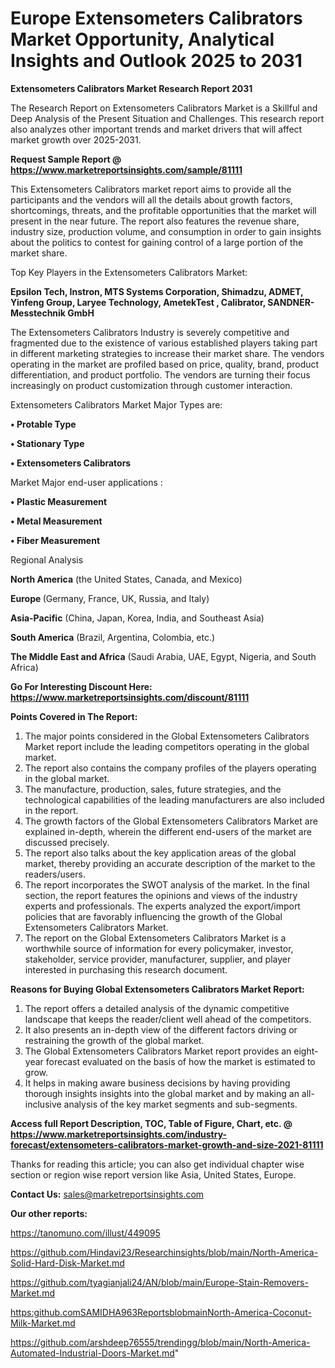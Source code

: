 # Europe Extensometers Calibrators Market Opportunity, Analytical Insights and Outlook 2025 to 2031

<strong>Extensometers Calibrators Market Research Report 2031</strong>

The Research Report on Extensometers Calibrators Market is a Skillful and Deep Analysis of the Present Situation and Challenges. This research report also analyzes other important trends and market drivers that will affect market growth over 2025-2031.

<strong>Request Sample Report @ <a href=https://www.marketreportsinsights.com/sample/81111>https://www.marketreportsinsights.com/sample/81111</a></strong>

This Extensometers Calibrators market report aims to provide all the participants and the vendors will all the details about growth factors, shortcomings, threats, and the profitable opportunities that the market will present in the near future. The report also features the revenue share, industry size, production volume, and consumption in order to gain insights about the politics to contest for gaining control of a large portion of the market share.

Top Key Players in the Extensometers Calibrators Market:

<strong>Epsilon Tech, Instron, MTS Systems Corporation, Shimadzu, ADMET, Yinfeng Group, Laryee Technology, AmetekTest , Calibrator, SANDNER-Messtechnik GmbH</strong>

The Extensometers Calibrators Industry is severely competitive and fragmented due to the existence of various established players taking part in different marketing strategies to increase their market share. The vendors operating in the market are profiled based on price, quality, brand, product differentiation, and product portfolio. The vendors are turning their focus increasingly on product customization through customer interaction.

Extensometers Calibrators Market Major Types are:

<strong>• Protable Type

• Stationary Type

• Extensometers Calibrators</strong>

Market Major end-user applications :

<strong>• Plastic Measurement

• Metal Measurement

• Fiber Measurement</strong>

Regional Analysis

</u><strong><b>North America</b></strong> (the United States, Canada, and Mexico)

<strong><b>Europe </b></strong>(Germany, France, UK, Russia, and Italy)

<strong><b>Asia-Pacific</b></strong> (China, Japan, Korea, India, and Southeast Asia)

<strong><b>South America</b></strong> (Brazil, Argentina, Colombia, etc.)

<strong><b>The Middle East and Africa</b></strong> (Saudi Arabia, UAE, Egypt, Nigeria, and South Africa)

<strong>Go For Interesting Discount Here: <a href=https://www.marketreportsinsights.com/discount/81111>https://www.marketreportsinsights.com/discount/81111</a></strong>

<strong>Points Covered in The Report:</strong>
<ol>
  <li>The major points considered in the Global Extensometers Calibrators Market report include the leading competitors operating in the global market.</li>
  <li>The report also contains the company profiles of the players operating in the global market.</li>
  <li>The manufacture, production, sales, future strategies, and the technological capabilities of the leading manufacturers are also included in the report.</li>
  <li>The growth factors of the Global Extensometers Calibrators Market are explained in-depth, wherein the different end-users of the market are discussed precisely.</li>
  <li>The report also talks about the key application areas of the global market, thereby providing an accurate description of the market to the readers/users.</li>
  <li>The report incorporates the SWOT analysis of the market. In the final section, the report features the opinions and views of the industry experts and professionals. The experts analyzed the export/import policies that are favorably influencing the growth of the Global Extensometers Calibrators Market.</li>
  <li>The report on the Global Extensometers Calibrators Market is a worthwhile source of information for every policymaker, investor, stakeholder, service provider, manufacturer, supplier, and player interested in purchasing this research document.</li>
</ol>
<strong>Reasons for Buying Global Extensometers Calibrators Market Report:</strong>

<ol>
  <li>The report offers a detailed analysis of the dynamic competitive landscape that keeps the reader/client well ahead of the competitors.</li>
  <li>It also presents an in-depth view of the different factors driving or restraining the growth of the global market.</li>
  <li>The Global Extensometers Calibrators Market report provides an eight-year forecast evaluated on the basis of how the market is estimated to grow.</li>
  <li>It helps in making aware business decisions by having providing thorough insights insights into the global market and by making an all-inclusive analysis of the key market segments and sub-segments.</li>
</ol>
<strong>Access full Report Description, TOC, Table of Figure, Chart, etc. @ <a href=https://www.marketreportsinsights.com/industry-forecast/extensometers-calibrators-market-growth-and-size-2021-81111>https://www.marketreportsinsights.com/industry-forecast/extensometers-calibrators-market-growth-and-size-2021-81111</a></strong>


Thanks for reading this article; you can also get individual chapter wise section or region wise report version like Asia, United States, Europe.

<strong>Contact Us:</strong>
sales@marketreportsinsights.com

<strong>Our other reports:</strong>

<a href=https://tanomuno.com/illust/449095>https://tanomuno.com/illust/449095</a>

<a href=https://github.com/Hindavi23/Researchinsights/blob/main/North-America-Solid-Hard-Disk-Market.md>https://github.com/Hindavi23/Researchinsights/blob/main/North-America-Solid-Hard-Disk-Market.md</a>

<a href=https://github.com/tyagianjali24/AN/blob/main/Europe-Stain-Removers-Market.md>https://github.com/tyagianjali24/AN/blob/main/Europe-Stain-Removers-Market.md</a>

<a href=https:github.comSAMIDHA963ReportsblobmainNorth-America-Coconut-Milk-Market.md>https:github.comSAMIDHA963ReportsblobmainNorth-America-Coconut-Milk-Market.md</a>

<a href=https://github.com/arshdeep76555/trendingg/blob/main/North-America-Automated-Industrial-Doors-Market.md>https://github.com/arshdeep76555/trendingg/blob/main/North-America-Automated-Industrial-Doors-Market.md</a>"
